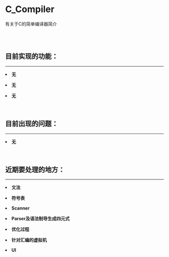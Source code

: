 # C_Compiler
<html>

<body>
<p>有关于C的简单编译器简介<br></p>
<br>
<br>
<p><h2>目前实现的功能：</h2></p>
<hr />
<p><b><li>无</p>
<p><li>无</p>
<p><li>无<br><br><br></b></p>
</body>

<body>
<p><h2>目前出现的问题：</h2></p>
<hr />
<p><b><li>无<br><br><br></b></p>
</body>

<body>
<p><h2>近期要处理的地方：</h2><p>
<hr />
<p><b><li>文法</p>
<p><li>符号表</p>
<p><li>Scanner</p>
<p><li>Parser及语法制导生成四元式</p>
<p><li>优化过程</p>
<p><li>针对汇编的虚拟机</p>
<p><li>UI<br></p>
</body>
</html>
